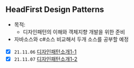 ## HeadFirst Design Patterns

- 목적:
  - 디자인패턴의 이해와 객체지향 개발을 위한 준비
- 자바소스와 c#소스 비교해서 두개 소스를 공부할 예정

- [x] `21.11.06` [디자인패턴소개1-1](./1.디자인패턴의세계에오신것을환영합니다/11/1106/2021.11.06_SimUDuck,조는상속에대해서생각을해봅니다.md)
- [x] `21.11.07` [디자인패턴소개1-2](./1.디자인패턴의세계에오신것을환영합니다/11/1107/21.11.07_디자인패턴소개1-2.md)
